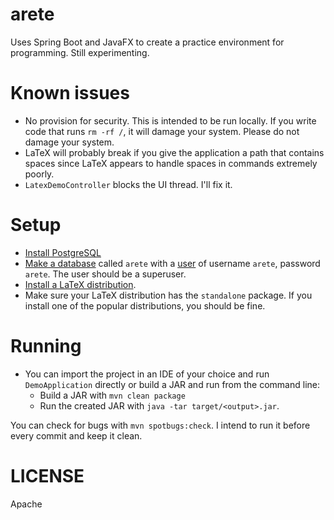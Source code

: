 arete
=====

Uses Spring Boot and JavaFX to create a practice environment for programming. Still experimenting.

Known issues
============

- No provision for security. This is intended to be run locally. If you write code that runs `rm -rf /`, it will damage your system.
Please do not damage your system.
- LaTeX will probably break if you give the application a path that contains spaces since LaTeX appears to handle
spaces in commands extremely poorly.
- `LatexDemoController` blocks the UI thread. I'll fix it.

Setup
=====

- <a href="https://www.google.com/search?q=install+postgresql">Install PostgreSQL</a>
- <a href="https://www.google.com/search?q=postgresql+create+database">Make a database</a> 
called `arete` with a <a href="https://www.google.com/search?q=postgresql+create+user+superuser">user</a> of 
username `arete`, password `arete`. The user should be a superuser.
- <a href="https://www.latex-project.org/get/">Install a LaTeX distribution</a>.
- Make sure your LaTeX distribution has the `standalone` package. If you install one of the popular distributions, you 
should be fine.

Running
=======
- You can import the project in an IDE of your choice and run `DemoApplication` directly or build a JAR and run from 
the command line:
    - Build a JAR with `mvn clean package`
    - Run the created JAR with `java -tar target/<output>.jar`.

You can check for bugs with `mvn spotbugs:check`. I intend to run it before every commit and keep it clean.

LICENSE
=======

Apache